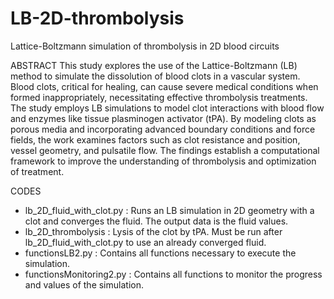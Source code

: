 # LB-2D-thrombolysis
Lattice-Boltzmann simulation of thrombolysis in 2D blood circuits

ABSTRACT
This study explores the use of the Lattice-Boltzmann (LB) method to simulate the dissolution of
blood clots in a vascular system. Blood clots, critical for healing, can cause severe medical conditions
when formed inappropriately, necessitating effective thrombolysis treatments. The study employs LB
simulations to model clot interactions with blood flow and enzymes like tissue plasminogen activator
(tPA). By modeling clots as porous media and incorporating advanced boundary conditions and force
fields, the work examines factors such as clot resistance and position, vessel geometry, and pulsatile
flow. The findings establish a computational framework to improve the understanding of thrombolysis
and optimization of treatment.

CODES
- lb_2D_fluid_with_clot.py : Runs an LB simulation in 2D geometry with a clot and converges the fluid. The output data is the fluid values.
- lb_2D_thrombolysis : Lysis of the clot by tPA. Must be run after lb_2D_fluid_with_clot.py to use an already converged fluid.
- functionsLB2.py : Contains all functions necessary to execute the simulation.
- functionsMonitoring2.py : Contains all functions to monitor the progress and values of the simulation.
